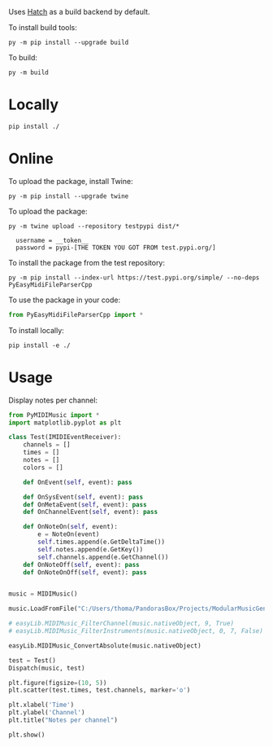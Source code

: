 

Uses [Hatch](https://pypi.org/project/hatch/) as a build backend by default.

To install build tools:
```
py -m pip install --upgrade build
```

To build:
```
py -m build
```

# Locally

```
pip install ./
```

# Online

To upload the package, install Twine: 
```
py -m pip install --upgrade twine
```

To upload the package:
```
py -m twine upload --repository testpypi dist/*
```

```
  username = __token__
  password = pypi-[THE TOKEN YOU GOT FROM test.pypi.org/]
```

To install the package from the test repository:
```
py -m pip install --index-url https://test.pypi.org/simple/ --no-deps PyEasyMidiFileParserCpp
```

To use the package in your code:
```py
from PyEasyMidiFileParserCpp import *
```

To install locally:
```
pip install -e ./
```

# Usage

Display notes per channel:
```py
from PyMIDIMusic import *
import matplotlib.pyplot as plt

class Test(IMIDIEventReceiver):
    channels = []
    times = []
    notes = []
    colors = []

    def OnEvent(self, event): pass

    def OnSysEvent(self, event): pass
    def OnMetaEvent(self, event): pass
    def OnChannelEvent(self, event): pass

    def OnNoteOn(self, event): 
        e = NoteOn(event)
        self.times.append(e.GetDeltaTime())
        self.notes.append(e.GetKey())
        self.channels.append(e.GetChannel())
    def OnNoteOff(self, event): pass
    def OnNoteOnOff(self, event): pass


music = MIDIMusic() 

music.LoadFromFile("C:/Users/thoma/PandorasBox/Projects/ModularMusicGenerationModules/Assets/Datasets/LakhMidi-Clean/Ludwig_van_Beethoven/Fur_Elise.1.mid")

# easyLib.MIDIMusic_FilterChannel(music.nativeObject, 9, True)
# easyLib.MIDIMusic_FilterInstruments(music.nativeObject, 0, 7, False)

easyLib.MIDIMusic_ConvertAbsolute(music.nativeObject)

test = Test()
Dispatch(music, test)

plt.figure(figsize=(10, 5))
plt.scatter(test.times, test.channels, marker='o')

plt.xlabel('Time')
plt.ylabel('Channel')
plt.title("Notes per channel")

plt.show()
```

